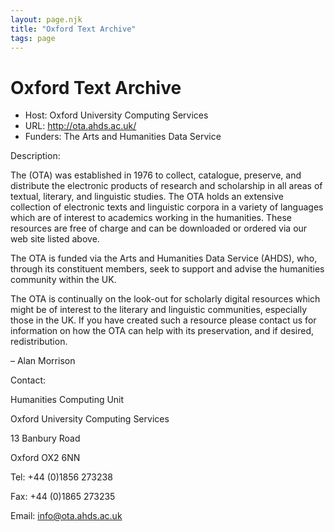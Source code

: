 ```yaml
---
layout: page.njk
title: "Oxford Text Archive"
tags: page
---
```

# Oxford Text Archive








* Host: Oxford University Computing Services
* URL: <http://ota.ahds.ac.uk/>
* Funders: The Arts and Humanities
 Data Service



Description:


The (OTA) was established in 1976 to
 collect, catalogue, preserve, and distribute the electronic
 products of research and scholarship in all areas of textual,
 literary, and linguistic studies. The OTA holds an extensive
 collection of electronic texts and linguistic corpora in a
 variety of languages which are of interest to academics
 working in the humanities. These resources are free of charge
 and can be downloaded or ordered via our web site listed
 above.


The OTA is funded via the Arts and Humanities Data Service
 (AHDS), who, through its constituent members, seek to support
 and advise the humanities community within the UK.


The OTA is continually on the look-out for scholarly
 digital resources which might be of interest to the literary
 and linguistic communities, especially those in the UK. If
 you have created such a resource please contact us for
 information on how the OTA can help with its preservation,
 and if desired, redistribution.


– Alan Morrison



Contact:
 




Humanities Computing Unit


Oxford University Computing Services


13 Banbury Road


Oxford OX2 6NN


Tel: +44 (0)1856 273238


Fax: +44 (0)1865 273235


Email: [info@ota.ahds.ac.uk](mailto:info@ota.ahds.ac.uk)





